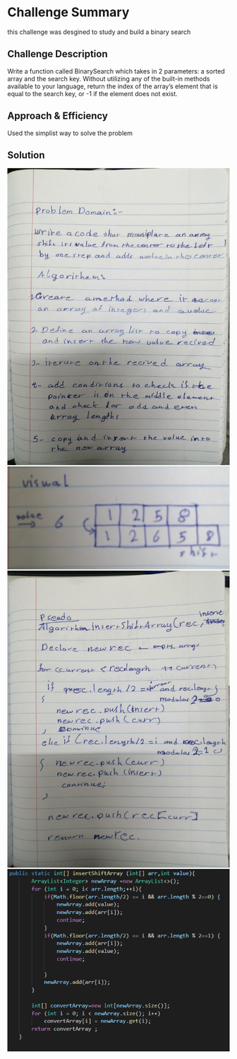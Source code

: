 # Challenge Summary
this challenge was desgined to study and build a binary search  

## Challenge Description
Write a function called BinarySearch which takes in 2 parameters: a sorted array and the search key. Without utilizing any of the built-in methods available to your language, return the index of the array’s element that is equal to the search key, or -1 if the element does not exist.
## Approach & Efficiency
Used the simplist way to solve the problem

## Solution

![array reversed solution](https://github.com/anassawalha95/data-structures-and-algorithms/blob/main/challenges/assests/insertShiftArray1.jpg?raw=true)
![array reversed solution](https://github.com/anassawalha95/data-structures-and-algorithms/blob/main/challenges/assests/insertShiftArray2.png)
![array reversed solution](https://github.com/anassawalha95/data-structures-and-algorithms/blob/main/challenges/assests/insertShiftArray3.png)
![array reversed solution](https://github.com/anassawalha95/data-structures-and-algorithms/blob/main/challenges/assests/insertShiftArray.png?raw=true)
